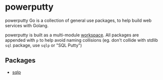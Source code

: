 # powerputty

powerputty Go is a collection of general use packages, to help build web
services with Golang.

powerputty is built as a multi-module [workspace](https://go.dev/doc/tutorial/workspaces).
All packages are appended with `p` to help avoid naming collisions (eg. don't collide with 
stdlib `sql` package, use `sqlp` or "SQL Putty")

## Packages

* [sqlp](./sqlp/README.md) 
